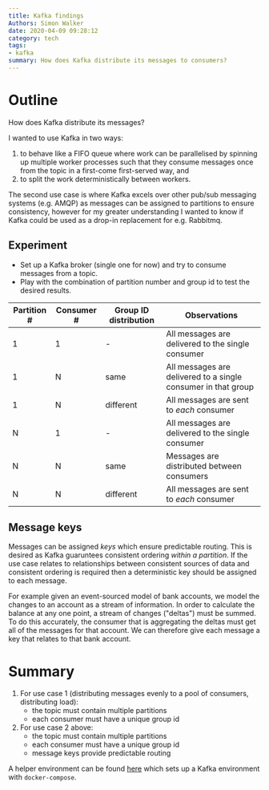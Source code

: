 ```yaml
---
title: Kafka findings
Authors: Simon Walker
date: 2020-04-09 09:28:12
category: tech
tags:
- kafka
summary: How does Kafka distribute its messages to consumers?
---
```


# Outline

How does Kafka distribute its messages?

I wanted to use Kafka in two ways:

1. to behave like a FIFO queue where work can be parallelised by spinning up multiple worker processes such that they consume messages once from the topic in a first-come first-served way, and
2. to split the work deterministically between workers.

The second use case is where Kafka excels over other pub/sub messaging systems (e.g. AMQP) as messages can be assigned to partitions to ensure consistency, however for my greater understanding I wanted to know if Kafka could be used as a drop-in replacement for e.g. Rabbitmq.

## Experiment

* Set up a Kafka broker (single one for now) and try to consume messages from a topic.
* Play with the combination of partition number and group id to test the desired results.


| Partition # | Consumer # | Group ID distribution | Observations                                                  |
| --          | --         | --                    | --                                                            |
| 1           | 1          | -                     | All messages are delivered to the single consumer             |
| 1           | N          | same                  | All messages are delivered to a single consumer in that group |
| 1           | N          | different             | All messages are sent to _each_ consumer                      |
| N           | 1          | -                     | All messages are delivered to the single consumer             |
| N           | N          | same                  | Messages are distributed between consumers                    |
| N           | N          | different             | All messages are sent to _each_ consumer                      |


## Message keys

Messages can be assigned _keys_ which ensure predictable routing. This is desired as Kafka guaruntees consistent ordering _within a partition_. If the use case relates to relationships between consistent sources of data and consistent ordering is required then a deterministic key should be assigned to each message.

For example given an event-sourced model of bank accounts, we model the changes to an account as a stream of information. In order to calculate the balance at any one point, a stream of changes ("deltas") must be summed. To do this accurately, the consumer that is aggregating the deltas must get all of the messages for that account. We can therefore give each message a key that relates to that bank account.

# Summary

1. For use case 1 (distributing messages evenly to a pool of consumers, distributing load):
    * the topic must contain multiple partitions
    * each consumer must have a unique group id
2. For use case 2 above:
    * the topic must contain multiple partitions
    * each consumer must have a unique group id
    * message keys provide predictable routing

A helper environment can be found [here](https://github.com/mindriot101/kafka-partition-testing-src.git) which sets up a Kafka environment with `docker-compose`.
